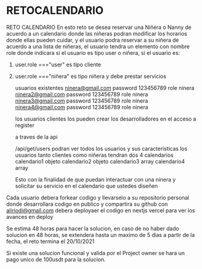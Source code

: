 # RETOCALENDARIO
RETO CALENDARIO
En esto reto se desea reservar una Niñera o Nanny de acuerdo a un calendario 
donde las niñeras podran modificar los horarios donde ellas pueden cuidar, 
y el usuario podra reservar a su niñera de acuerdo a una lista de niñeras,
el usuario tendra un elemento con nombre role donde indicara si el usuario es 
tipo user o niñera, si el usuario es:

1. user.role ==="user"   es tipo cliente
2. user.role ==="niñera" es tipo niñera y debe prestar servicios

   
   usuarios existentes
   ninera@gmail.com  password 123456789  role ninera
   ninera2@gmail.com  password 123456789 role ninera
   ninera3@gmail.com  password 123456789 role ninera
   ninera4@gmail.com  password 123456789 role ninera

   los usuarios clientes los pueden crear los desarrolladores en el acceso a register

   a traves de la api

   /api/get/users podran ver todos los usuarios y sus caracteristicas
   los usuarios tanto clientes como niñeras tendran dos 4 calendarios
   calendario1 objeto
   calendario2 objeto
   calendario3 array
   calendario4 array

   Esto con la finalidad de que puedan interactuar con una ninera y solicitar su servicio en el calendario
   que ustedes diseñen
   
Cada usuario debera forkear codigo y llevarselo a su repositorio personal donde desarrollara codigo
en publico y compartira su github con aliriodi@gmail.com debera deployaer el codigo en nextjs vercel 
para ver los avances en deploy

Se estima 48 horas para hacer la solucion, en caso de no haber dado solucion en 48 horas, se extendera hasta un maximo 
de 5 dias a partir de la fecha, el reto termina el 20/10/2021

Si existe una solucion funcional y valida por el Project owner se hara un pago unico de 100usdt para la solucion.


